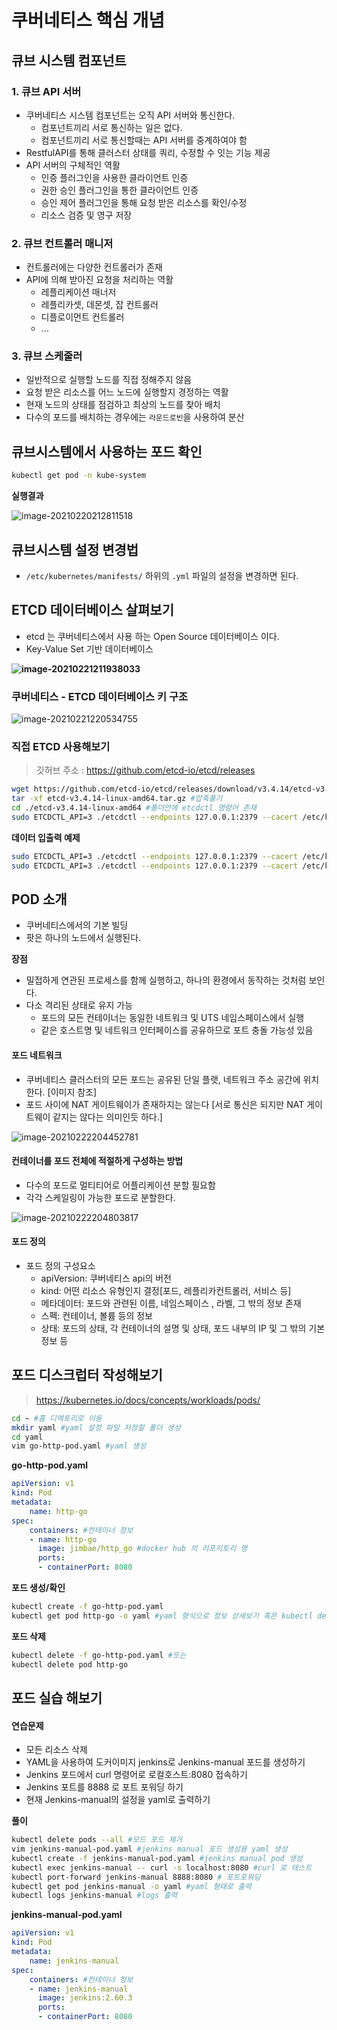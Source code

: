 # 쿠버네티스 핵심 개념

## 큐브 시스템 컴포넌트

### 1. 큐브 API 서버

* 쿠버네티스 시스템 컴포넌트는 오직 API 서버와 통신한다.
  * 컴포넌트끼리 서로 통신하는 일은 없다.
  * 컴포넌트끼리 서로 통신할때는 API 서버를 중계하여야 함
* RestfulAPI를 통해 클러스터 상태를 쿼리, 수정할 수 잇는 기능 제공
* API 서버의 구체적인 역활
  * 인증 플러그인을 사용한 클라이언트 인증
  * 권한 승인 플러그인을 통한 클라이언트 인증
  * 승인 제어 플러그인을 통해 요청 받은 리소스를 확인/수정
  * 리소스 검증 및 영구 저장



### 2. 큐브 컨트롤러 매니저

* 컨트롤러에는 다양한 컨트롤러가 존재
* API에 의해 받아진 요청을 처리하는 역활
  * 레플리케이션 매너저
  * 레플리카셋, 데몬셋, 잡 컨트롤러
  * 디플로이먼트 컨트롤러
  * ...



### 3. 큐브 스케줄러

* 일반적으로 실행할 노드를 직접 정해주지 않음
* 요청 받은 리소스를 어느 노드에 실행할지 경정하는 역활
* 현재 노드의 상태를 점검하고 최상의 노드를 찾아 배치
* 다수의 포드를 배치하는 경우에는 `라운드로빈`을 사용하여 분산



## 큐브시스템에서 사용하는 포드 확인

```bash
kubectl get pod -n kube-system
```

**실행결과**

![image-20210220212811518](http://www.jimbae.com:59005/image/154)



## 큐브시스템 설정 변경법

* `/etc/kubernetes/manifests/` 하위의 `.yml` 파일의 설정을 변경하면 된다.





## ETCD 데이터베이스 살펴보기

* etcd 는 쿠버네티스에서 사용 하는 Open Source 데이터베이스 이다.
* Key-Value Set 기반 데이터베이스

**![image-20210221211938033](http://www.jimbae.com:59005/image/155)**



### 쿠버네티스 - ETCD 데이터베이스 키 구조

![image-20210221220534755](http://www.jimbae.com:59005/image/156)



### 직접 ETCD 사용해보기

> 깃허브 주소 : https://github.com/etcd-io/etcd/releases

```bash
wget https://github.com/etcd-io/etcd/releases/download/v3.4.14/etcd-v3.4.14-linux-amd64.tar.gz #다운로드
tar -xf etcd-v3.4.14-linux-amd64.tar.gz #압축풀기
cd ./etcd-v3.4.14-linux-amd64 #폴더안에 etcdctl 명령어 존재
sudo ETCDCTL_API=3 ./etcdctl --endpoints 127.0.0.1:2379 --cacert /etc/kubernetes/pki/etcd/ca.crt --cert /etc/kubernetes/pki/etcd/server.crt --key /etc/kubernetes/pki/etcd/server.key get / --prefix --keys-only #ETCD 내장 내용 확인
```



**데이터 입출력 예제**

```bash
sudo ETCDCTL_API=3 ./etcdctl --endpoints 127.0.0.1:2379 --cacert /etc/kubernetes/pki/etcd/ca.crt --cert /etc/kubernetes/pki/etcd/server.crt --key /etc/kubernetes/pki/etcd/server.key put key1 value1 #key1 value1 입력
sudo ETCDCTL_API=3 ./etcdctl --endpoints 127.0.0.1:2379 --cacert /etc/kubernetes/pki/etcd/ca.crt --cert /etc/kubernetes/pki/etcd/server.crt --key /etc/kubernetes/pki/etcd/server.key get key1  #key1 cnffur
```





## POD 소개

* 쿠버네티스에서의 기본 빌딩
* 팟은 하나의 노드에서 실행된다.



**장점**

* 밀접하게 연관된 프로세스를 함께 실행하고, 하나의 환경에서 동작하는 것처럼 보인다.
* 다소 격리된 상태로 유지 가능
  * 포드의 모든 컨테이너는 동일한 네트워크 및 UTS 네임스페이스에서 실행
  * 같은 호스트명 및 네트워크 인터페이스를 공유하므로 포트 충돌 가능성 있음



#### 포드 네트워크

* 쿠버네티스 클러스터의 모든 포드는 공유된 단일 플랫, 네트워크 주소 공간에 위치한다. [이미지 참조]
* 포드 사이에 NAT 게이트웨이가 존재하지는 않는다 [서로 통신은 되지만 NAT 게이트웨이 같지는 않다는 의미인듯 하다.]

![image-20210222204452781](http://www.jimbae.com:59005/image/162)



#### 컨테이너를 포드 전체에 적절하게 구성하는 방법

* 다수의 포드로 멀티티어로 어플리케이션 분할 필요함
* 각각 스케일링이 가능한 포드로 분할한다.

![image-20210222204803817](http://www.jimbae.com:59005/image/163)



#### 포드 정의

* 포드 정의 구성요소
  * apiVersion: 쿠버네티스 api의 버전
  * kind: 어떤 리소스 유형인지 결정[포드, 레플리카컨트롤러, 서비스 등]
  * 메타데이터: 포드와 관련된 이름, 네임스페이스 , 라벨, 그 밖의 정보 존재
  * 스펙: 컨테이너, 볼륨 등의 정보
  * 상태: 포드의 상태, 각 컨테이너의 설명 및 상태, 포드 내부의 IP 및 그 밖의 기본 정보 등





## 포드 디스크럽터 작성해보기

> https://kubernetes.io/docs/concepts/workloads/pods/



```bash
cd ~ #홈 디렉토리로 이동
mkdir yaml #yaml 설정 파일 저장할 폴더 생성
cd yaml
vim go-http-pod.yaml #yaml 생성
```



**go-http-pod.yaml**

```yaml
apiVersion: v1
kind: Pod
metadata:
    name: http-go
spec:
    containers: #컨테이너 정보
    - name: http-go
      image: jimbae/http_go #docker hub 의 리포지토리 명
      ports:
      - containerPort: 8080
```

**포드 생성/확인**

```bash
kubectl create -f go-http-pod.yaml
kubectl get pod http-go -o yaml #yaml 형식으로 정보 상세보기 혹은 kubectl describe pod http-go 로도 확인 가능
```



**포드 삭제**

```bash
kubectl delete -f go-http-pod.yaml #또는
kubectl delete pod http-go
```



## 포드 실습 해보기

#### 연습문제

* 모든 리소스 삭제
* YAML을 사용하여 도커이미지 jenkins로 Jenkins-manual 포드를 생성하기
* Jenkins 포드에서 curl 명령어로 로컬호스트:8080 접속하기
* Jenkins 포트를 8888 로 포트 포워딩 하기
* 현재 Jenkins-manual의 설정을 yaml로 출력하기



**풀이**

```bash
kubectl delete pods --all #모드 포드 제거
vim jenkins-manual-pod.yaml #jenkins manual 포드 생성용 yaml 생성
kubectl create -f jenkins-manual-pod.yaml #jenkins manual pod 생성
kubectl exec jenkins-manual -- curl -s localhost:8080 #curl 로 테스트
kubectl port-forward jenkins-manual 8888:8080 # 포트포워딩
kubectl get pod jenkins-manual -o yaml #yaml 형태로 출력
kubectl logs jenkins-manual #logs 출력
```



**jenkins-manual-pod.yaml**

```yaml
apiVersion: v1
kind: Pod
metadata:
    name: jenkins-manual
spec:
    containers: #컨테이너 정보
    - name: jenkins-manual
      image: jenkins:2.60.3
      ports:
      - containerPort: 8080
```

